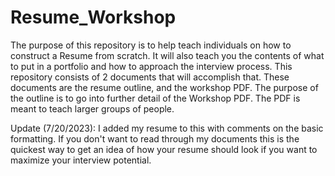 # Resume_Workshop

The purpose of this repository is to help teach individuals on how to construct a Resume from scratch. It will also teach you the contents of what to put in a portfolio and how to approach the interview process. This repository consists of 2 documents that will accomplish that. These documents are the resume outline, and the workshop PDF. The purpose of the outline is to go into further detail of the Workshop PDF. The PDF is meant to teach larger groups of people.  

Update (7/20/2023): I added my resume to this with comments on the basic formatting. If you don't want to read through my documents this is the quickest way to get an idea of how your resume should look if you want to maximize your interview potential.

